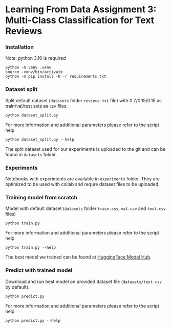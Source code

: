 # Learning From Data Assignment 3: Multi-Class Classification for Text Reviews


### Installation 

Note: python 3.10 is required

```shell
python -m venv .venv
source .venv/bin/activate
python -m pip install -U -r requirements.txt 
```


### Dataset split 

Split default dataset (`datasets` folder `reviews.txt` file) with 0.7/0.15/0.15 as train/val/test sets as `csv` files.
```shell
python dataset_split.py
```

For more information and additional parameters please refer to the script help
```shell
python dataset_split.py --help
```

The split dataset used for our experiments is uploaded to the git and can be found in `datasets` folder. 



### Experiments

Notebooks with experiments are available in `experiments` folder. 
They are optimized to be used with collab and requre dataset files to be uploaded. 


### Training model from scratch 

Model with default dataset (`datasets` folder `train.csv`, `val.csv` and `test.csv` files)
```shell
python train.py
```

For more information and additional parameters please refer to the script help
```shell
python train.py --help
```

The best model we trained can be found at [HuggingFace Model Hub](https://huggingface.co/k4black/distilbert-base-uncased-reviews-finetuned).


### Predict with trained model 

Download and run best model on provided dataset file (`datasets/test.csv` by default).
```shell
python predict.py
```

For more information and additional parameters please refer to the script help
```shell
python predict.py --help
```



